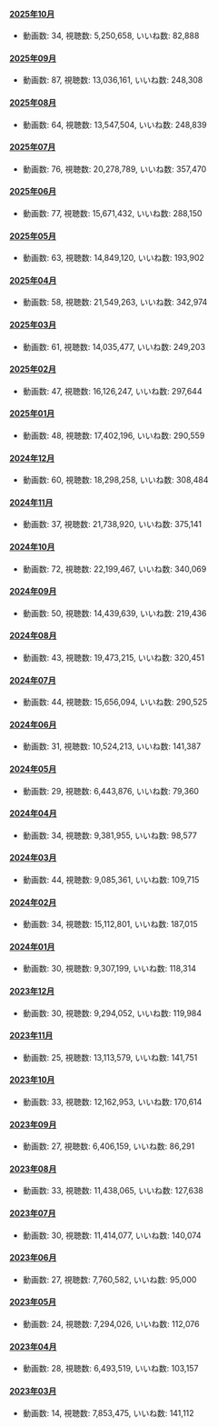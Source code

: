 #### [2025年10月](videos/202510 "wikilink")

-   動画数: 34, 視聴数: 5,250,658, いいね数: 82,888

#### [2025年09月](videos/202509 "wikilink")

-   動画数: 87, 視聴数: 13,036,161, いいね数: 248,308

#### [2025年08月](videos/202508 "wikilink")

-   動画数: 64, 視聴数: 13,547,504, いいね数: 248,839

#### [2025年07月](videos/202507 "wikilink")

-   動画数: 76, 視聴数: 20,278,789, いいね数: 357,470

#### [2025年06月](videos/202506 "wikilink")

-   動画数: 77, 視聴数: 15,671,432, いいね数: 288,150

#### [2025年05月](videos/202505 "wikilink")

-   動画数: 63, 視聴数: 14,849,120, いいね数: 193,902

#### [2025年04月](videos/202504 "wikilink")

-   動画数: 58, 視聴数: 21,549,263, いいね数: 342,974

#### [2025年03月](videos/202503 "wikilink")

-   動画数: 61, 視聴数: 14,035,477, いいね数: 249,203

#### [2025年02月](videos/202502 "wikilink")

-   動画数: 47, 視聴数: 16,126,247, いいね数: 297,644

#### [2025年01月](videos/202501 "wikilink")

-   動画数: 48, 視聴数: 17,402,196, いいね数: 290,559

#### [2024年12月](videos/202412 "wikilink")

-   動画数: 60, 視聴数: 18,298,258, いいね数: 308,484

#### [2024年11月](videos/202411 "wikilink")

-   動画数: 37, 視聴数: 21,738,920, いいね数: 375,141

#### [2024年10月](videos/202410 "wikilink")

-   動画数: 72, 視聴数: 22,199,467, いいね数: 340,069

#### [2024年09月](videos/202409 "wikilink")

-   動画数: 50, 視聴数: 14,439,639, いいね数: 219,436

#### [2024年08月](videos/202408 "wikilink")

-   動画数: 43, 視聴数: 19,473,215, いいね数: 320,451

#### [2024年07月](videos/202407 "wikilink")

-   動画数: 44, 視聴数: 15,656,094, いいね数: 290,525

#### [2024年06月](videos/202406 "wikilink")

-   動画数: 31, 視聴数: 10,524,213, いいね数: 141,387

#### [2024年05月](videos/202405 "wikilink")

-   動画数: 29, 視聴数: 6,443,876, いいね数: 79,360

#### [2024年04月](videos/202404 "wikilink")

-   動画数: 34, 視聴数: 9,381,955, いいね数: 98,577

#### [2024年03月](videos/202403 "wikilink")

-   動画数: 44, 視聴数: 9,085,361, いいね数: 109,715

#### [2024年02月](videos/202402 "wikilink")

-   動画数: 34, 視聴数: 15,112,801, いいね数: 187,015

#### [2024年01月](videos/202401 "wikilink")

-   動画数: 30, 視聴数: 9,307,199, いいね数: 118,314

#### [2023年12月](videos/202312 "wikilink")

-   動画数: 30, 視聴数: 9,294,052, いいね数: 119,984

#### [2023年11月](videos/202311 "wikilink")

-   動画数: 25, 視聴数: 13,113,579, いいね数: 141,751

#### [2023年10月](videos/202310 "wikilink")

-   動画数: 33, 視聴数: 12,162,953, いいね数: 170,614

#### [2023年09月](videos/202309 "wikilink")

-   動画数: 27, 視聴数: 6,406,159, いいね数: 86,291

#### [2023年08月](videos/202308 "wikilink")

-   動画数: 33, 視聴数: 11,438,065, いいね数: 127,638

#### [2023年07月](videos/202307 "wikilink")

-   動画数: 30, 視聴数: 11,414,077, いいね数: 140,074

#### [2023年06月](videos/202306 "wikilink")

-   動画数: 27, 視聴数: 7,760,582, いいね数: 95,000

#### [2023年05月](videos/202305 "wikilink")

-   動画数: 24, 視聴数: 7,294,026, いいね数: 112,076

#### [2023年04月](videos/202304 "wikilink")

-   動画数: 28, 視聴数: 6,493,519, いいね数: 103,157

#### [2023年03月](videos/202303 "wikilink")

-   動画数: 14, 視聴数: 7,853,475, いいね数: 141,112

